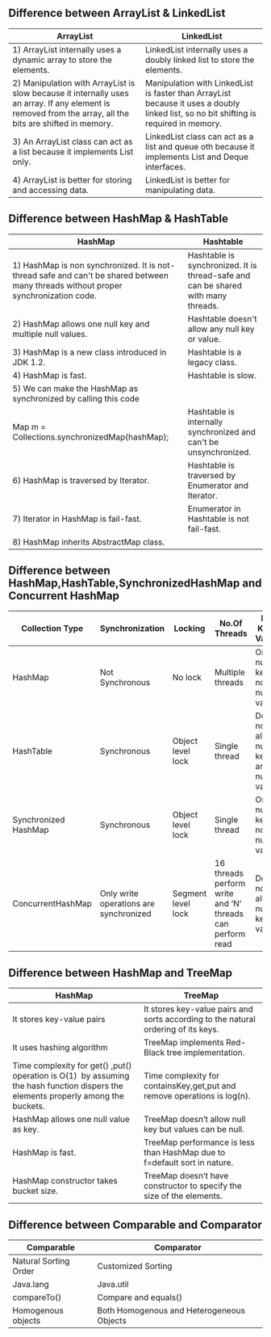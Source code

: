 ## Difference between ArrayList & LinkedList
| ArrayList                                                                                                                                                 | LinkedList                                                                                                                            |
|-----------------------------------------------------------------------------------------------------------------------------------------------------------|---------------------------------------------------------------------------------------------------------------------------------------|
| 1) ArrayList internally uses a dynamic array to store the elements.                                                                                       | LinkedList internally uses a doubly linked list to store the elements.                                                                |
| 2) Manipulation with ArrayList is slow because it internally uses an array. If any element is removed from the array, all the bits are shifted in memory. | Manipulation with LinkedList is faster than ArrayList because it uses a doubly linked list, so no bit shifting is required in memory. |
| 3) An ArrayList class can act as a list  because it implements List only.                                                                                 | LinkedList class can act as a list and queue oth because it implements List and Deque interfaces.                                     |
| 4) ArrayList is better for storing and accessing data.                                                                                                    | LinkedList is better for manipulating data.                                                                                           ||                                                                                                                                       |

## Difference between HashMap & HashTable

| HashMap                                                                                                                             | Hashtable                                                                         |
|-------------------------------------------------------------------------------------------------------------------------------------|-----------------------------------------------------------------------------------|
| 1) HashMap is non synchronized. It is not-thread safe and can't be shared between many threads without proper synchronization code. | Hashtable is synchronized. It is thread-safe and can be shared with many threads. |
| 2) HashMap allows one null key and multiple null values.                                                                            | Hashtable doesn't allow any null key or value.                                    |
| 3) HashMap is a new class introduced in JDK 1.2.                                                                                    | Hashtable is a legacy class.                                                      |
| 4) HashMap is fast.                                                                                                                 | Hashtable is slow.                                                                |
| 5) We can make the HashMap as synchronized by calling this code                                                                     |                                                                                   |
| Map m = Collections.synchronizedMap(hashMap);                                                                                       | Hashtable is internally synchronized and can't be unsynchronized.                 |
| 6) HashMap is traversed by Iterator.                                                                                                | Hashtable is traversed by Enumerator and Iterator.                                |
| 7) Iterator in HashMap is fail-fast.                                                                                                | Enumerator in Hashtable is not fail-fast.                                         |
| 8) HashMap inherits AbstractMap class.                                                                                              |                                                                                   |

## Difference between HashMap,HashTable,SynchronizedHashMap and Concurrent HashMap

| Collection Type       | Synchronization                        | Locking            | No.Of Threads                                             | Null Key & Values                       | Iterator  | When To Use                       |
|-----------------------|----------------------------------------|--------------------|-----------------------------------------------------------|-----------------------------------------|-----------|-----------------------------------|
| HashMap               | Not Synchronous                        | No lock            | Multiple threads                                          | One null key ,N no.of null values       | Fail fast | Single Thread                     |
| HashTable             | Synchronous                            | Object level lock  | Single thread                                             | Does not allow null key and null values | Fail Safe | Legacy class not recommended      |
| Synchronized HashMap  | Synchronous                            | Object level lock  | Single thread                                             | One null key , N no.of null values      | Fail Safe | Multi Thread(Low Performance)     |
| ConcurrentHashMap     | Only write operations are synchronized | Segment level lock | 16 threads perform write and ‘N’ threads can perform read | Does not allow null key & values.       | Fail Safe | Multi Thread((Better Performance) |


## Difference between HashMap and TreeMap


| HashMap                                                                                                                            | TreeMap                                                                            |
|------------------------------------------------------------------------------------------------------------------------------------|------------------------------------------------------------------------------------|
| It stores key-value pairs                                                                                                          | It stores key-value pairs and sorts according to the natural ordering of its keys. |
| It uses hashing algorithm                                                                                                          | TreeMap implements Red-Black tree implementation.                                  |
| Time complexity for get() ,put() operation is O(1)  by assuming the hash function dispers the elements properly among the buckets. | Time complexity for containsKey,get,put and remove operations is log(n).           |
| HashMap allows one null value as key.                                                                                              | TreeMap doesn’t allow null key but values can be null.                             |
| HashMap is fast.                                                                                                                   | TreeMap performance is less than HashMap due to f=default sort in nature.          |
| HashMap constructor takes bucket size.                                                                                             | TreeMap doesn’t have constructor to specify the size of the elements.              |


## Difference between Comparable and Comparator


| Comparable            | Comparator                                |
|-----------------------|-------------------------------------------|
| Natural Sorting Order | Customized Sorting                        |
| Java.lang             | Java.util                                 |
| compareTo()           | Compare and equals()                      |
| Homogenous objects    | Both Homogenous and Heterogeneous Objects |